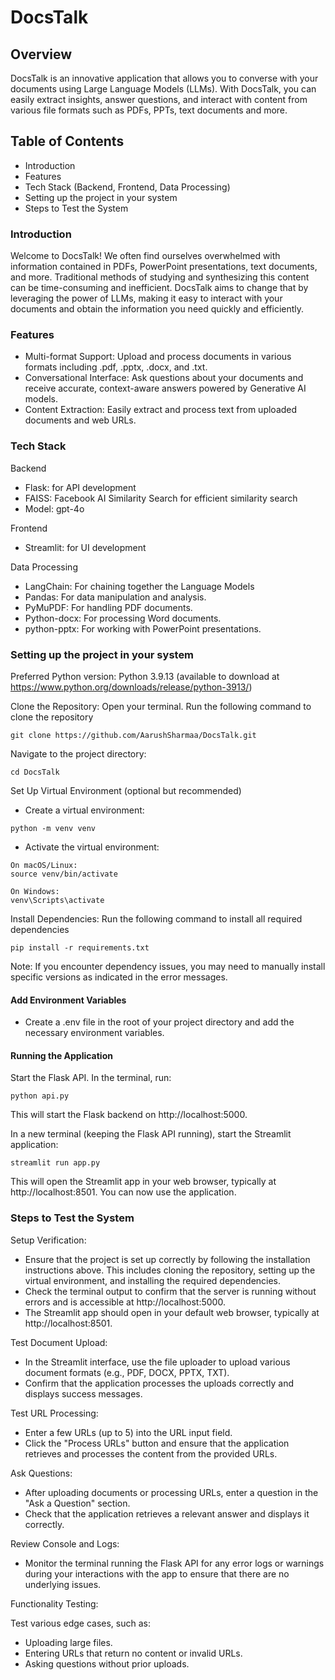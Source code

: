 # DocsTalk
## Overview
DocsTalk is an innovative application that allows you to converse with your documents using Large Language Models (LLMs). With DocsTalk, you can easily extract insights, answer questions, and interact with content from various file formats such as PDFs, PPTs, text documents and more.



## Table of Contents

- Introduction
- Features
- Tech Stack (Backend, Frontend, Data Processing)
- Setting up the project in your system
- Steps to Test the System

### Introduction
Welcome to DocsTalk! We often find ourselves overwhelmed with information contained in PDFs, PowerPoint presentations, text documents, and more. Traditional methods of studying and synthesizing this content can be time-consuming and inefficient. DocsTalk aims to change that by leveraging the power of LLMs, making it easy to interact with your documents and obtain the information you need quickly and efficiently.

### Features
- Multi-format Support: Upload and process documents in various formats including .pdf, .pptx, .docx, and .txt.
- Conversational Interface: Ask questions about your documents and receive accurate, context-aware answers powered by Generative AI models.
- Content Extraction: Easily extract and process text from uploaded documents and web URLs.

### Tech Stack
Backend
- Flask: for API development
- FAISS: Facebook AI Similarity Search for efficient similarity search
- Model: gpt-4o

Frontend 
- Streamlit: for UI development
  
Data Processing
- LangChain: For chaining together the Language Models
- Pandas: For data manipulation and analysis.
- PyMuPDF: For handling PDF documents.
- Python-docx: For processing Word documents.
- python-pptx: For working with PowerPoint presentations.


### Setting up the project in your system

Preferred Python version: Python 3.9.13 (available to download at https://www.python.org/downloads/release/python-3913/)                                

Clone the Repository: Open your terminal. Run the following command to clone the repository 
```
git clone https://github.com/AarushSharmaa/DocsTalk.git
```

Navigate to the project directory:
```
cd DocsTalk
```

Set Up Virtual Environment (optional but recommended)
- Create a virtual environment:
```
python -m venv venv
```

- Activate the virtual environment:
```
On macOS/Linux:
source venv/bin/activate

On Windows:
venv\Scripts\activate
```


Install Dependencies: Run the following command to install all required dependencies
```
pip install -r requirements.txt
```

Note: If you encounter dependency issues, you may need to manually install specific versions as indicated in the error messages.

#### Add Environment Variables 
- Create a .env file in the root of your project directory and add the necessary environment variables.

#### Running the Application

Start the Flask API. In the terminal, run:
```
python api.py
```
This will start the Flask backend on http://localhost:5000.

In a new terminal (keeping the Flask API running), start the Streamlit application:
```
streamlit run app.py
```

This will open the Streamlit app in your web browser, typically at http://localhost:8501. You can now use the application.


### Steps to Test the System
Setup Verification:

- Ensure that the project is set up correctly by following the installation instructions above. This includes cloning the repository, setting up the virtual environment, and installing the required dependencies.
- Check the terminal output to confirm that the server is running without errors and is accessible at http://localhost:5000.
-  The Streamlit app should open in your default web browser, typically at http://localhost:8501.
  
Test Document Upload:

- In the Streamlit interface, use the file uploader to upload various document formats (e.g., PDF, DOCX, PPTX, TXT).
- Confirm that the application processes the uploads correctly and displays success messages.
  
Test URL Processing:

- Enter a few URLs (up to 5) into the URL input field.
- Click the "Process URLs" button and ensure that the application retrieves and processes the content from the provided URLs.
  
Ask Questions:

- After uploading documents or processing URLs, enter a question in the "Ask a Question" section.
- Check that the application retrieves a relevant answer and displays it correctly.
  
Review Console and Logs:

- Monitor the terminal running the Flask API for any error logs or warnings during your interactions with the app to ensure that there are no underlying issues.
  
Functionality Testing:

Test various edge cases, such as:
- Uploading large files.
- Entering URLs that return no content or invalid URLs.
- Asking questions without prior uploads.
